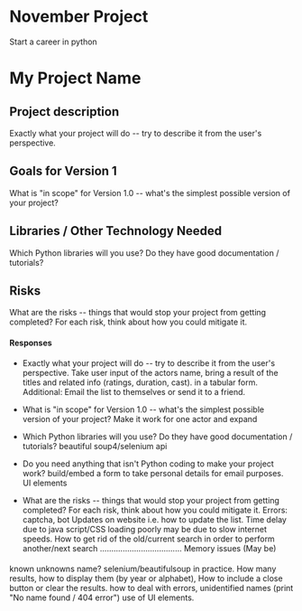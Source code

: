 # November Project
Start a career in python

# My Project Name

## Project description

Exactly what your project will do -- try to describe it from the user's perspective.


## Goals for Version 1

What is "in scope" for Version 1.0 -- what's the simplest possible version of your project?

## Libraries / Other Technology Needed

Which Python libraries will you use? Do they have good documentation / tutorials?

## Risks

What are the risks -- things that would stop your project from getting completed? For each risk, think about how you could mitigate it.

#### Responses ###
* Exactly what your project will do -- try to describe it from the user's perspective.
	Take user input of the actors name, bring a result of the titles and related info (ratings, duration, cast). in a tabular form.  
	Additional: Email the list to themselves or send it to a friend.
	
* What is "in scope" for Version 1.0 -- what's the simplest possible version of your project?
	Make it work for one actor and expand 
	
* Which Python libraries will you use? Do they have good documentation / tutorials?
	beautiful soup4/selenium
	api 
* Do you need anything that isn't Python coding to make your project work?
	build/embed a form to take personal details for email purposes. 
	UI elements
* What are the risks -- things that would stop your project from getting completed? For each risk, think about how you could mitigate it.
	Errors: captcha, bot
	Updates on website i.e. how to update the list. 
	Time delay due to java script/CSS loading poorly may be due to slow internet speeds.
	How to get rid of the old/current search in order to perform another/next search 
 ....................................
	Memory issues (May be)
####
known unknowns
name?
selenium/beautifulsoup in practice.
How many results, how to display them (by year or alphabet), 
How to include a close button or clear the results.
how to deal with errors, unidentified names (print "No name found / 404 error")
use of UI elements.
####
